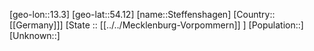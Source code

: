 ﻿---
location: [54.12,13.3]
type: City
tags:
- geo/City


SpocWebEntityId: 34542
isDeleted: false
confidential: public

---
[geo-lon::13.3]
[geo-lat::54.12]
[name::Steffenshagen]
[Country::[[Germany]]]
[State :: [[../../Mecklenburg-Vorpommern]] ]
[Population::]
[Unknown::]

